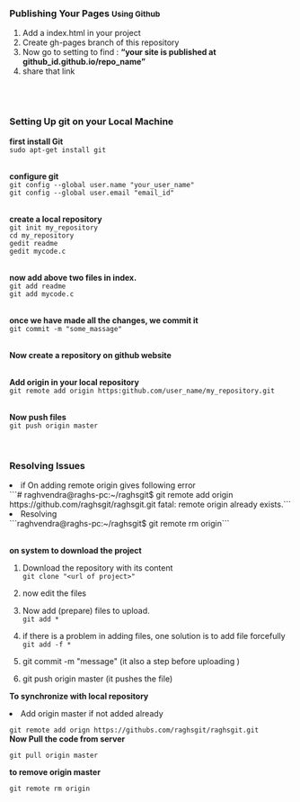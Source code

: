 <h3>Publishing Your Pages <small>Using Github </small></h3>

<ol>
<li>Add a index.html in your project</li>
<li>Create gh-pages branch of this repository</li>
<li>Now go to setting to find : <b><q>your site is published at github_id.github.io/repo_name</q></b></li>
<li>share that link</li>
</ol>
<br/><br/>
<h3>Setting Up git on your Local Machine</h3>

<b>first install Git</b><br/>
	```sudo apt-get install git```

<br/><b>configure git</b><br/>
	```git config --global user.name "your_user_name"```<br/>
	```git config --global user.email "email_id"```
	   
<br/><b>create a local repository</b><br/>
	```git init my_repository```<br/>
	```cd my_repository```<br/>
	```gedit readme```<br/>
	```gedit mycode.c```
	
<br/><b>now add above two files in index.</b><br/>
	```git add readme```<br/>
	```git add mycode.c```
	
<br/><b>once we have made all the changes, we commit it</b><br/>
	```git commit -m "some_massage"```

<br/><b>Now create a repository on github website</b><br/>

<br/><b>Add origin in your local repository</b><br/>
	```git remote add origin https:github.com/user_name/my_repository.git```
	
<b><br/>Now push files</b><br/>
	```git push origin master```
	
	
<br/><h3>Resolving Issues </h3>
<li>if On adding remote origin gives following error</li>
```# raghvendra@raghs-pc:~/raghsgit$</b> git remote add origin https://github.com/raghsgit/raghsgit.git
fatal: remote origin already exists.```

<li>Resolving</li>
```raghvendra@raghs-pc:~/raghsgit$ git remote rm origin```
	
<br/><b>on system to download the project</b>
1) Download the repository with its content<br/>
```git clone "<url of project>"```<br/>
2) now edit the files
3) Now add (prepare) files to upload.<br/> 
	```git add *```<br/>
4) if there is a problem in adding files, one solution is to add file forcefully
	```git add -f *```
		
4) git commit -m "message" (it also a step before uploading )
5) git push origin master (it pushes the file)



<b>To synchronize with local repository</b><br/>
 <li>Add origin master if not added already</li>

```git remote add orign https://githubs.com/raghsgit/raghsgit.git```
<br/>
<b>Now Pull the code from server</b>

```git pull origin master```

<b>to remove origin master</b>

```git remote rm origin```
